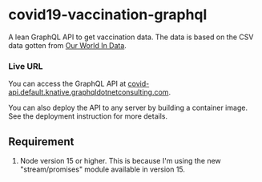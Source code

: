 # covid19-vaccination-graphql

A lean GraphQL API to get vaccination data. The data is based on the CSV data gotten from [Our World In Data](https://github.com/owid/covid-19-data/blob/master/public/data/vaccinations/vaccinations.csv).

### Live URL

You can access the GraphQL API at [covid-api.default.knative.graphqldotnetconsulting.com](http://covid-api.default.knative.graphqldotnetconsulting.com/).

You can also deploy the API to any server by building a container image. See the deployment instruction for more details.

## Requirement

1. Node version 15 or higher. This is because I'm using the new "stream/promises" module available in version 15.
